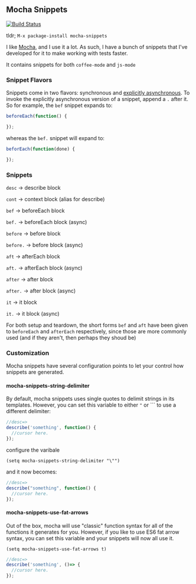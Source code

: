 ## Mocha Snippets
[![Build Status](https://travis-ci.org/cowboyd/mocha-snippets.el.png?branch=master)](https://travis-ci.org/cowboyd/mocha-snippets.el)



tldr; `M-x package-install mocha-snippets`

I like [Mocha][1], and I use it a lot. As such, I have a bunch of
snippets that I've developed for it to make working with tests faster.

It contains snippets for both `coffee-mode` and `js-mode`

### Snippet Flavors

Snippets come in two flavors: synchronous and
[explicitly asynchronous][2]. To invoke the explicitly asynchronous
version of a snippet, append a `.` after it. So for example, the `bef` snippet expands to:

```javascript
beforeEach(function() {

});
```

whereas the `bef.` snippet will expand to:

``` javascript
beforEach(function(done) {

});
```

### Snippets

`desc` -> describe block

`cont` -> context block (alias for describe)

`bef` -> beforeEach block

`bef.` -> beforeEach block (async)

`before` -> before block

`before.` -> before block (async)

`aft` -> afterEach block

`aft.` -> afterEach block (async)

`after` -> after block

`after.` -> after block (async)

`it` -> it block

`it.` -> it block (async)

For both setup and teardown, the short forms `bef` and `aft` have
been given to `beforeEach` and `afterEach` respectively, since
those are more commonly used (and if they aren't, then perhaps they
shoud be)

### Customization

Mocha snippets have several configuration points to let your control
how snippets are generated.

#### mocha-snippets-string-delimiter

By default, mocha snippets uses single quotes to delimit strings in
its templates. However, you can set this variable to either `"` or
`\`` to use a different delimiter:

``` javascript
//desc=>
describe('something', function() {
  //cursor here.
});
```

configure the varibale

``` emacs-lisp
(setq mocha-snippets-string-delimiter "\"")
```

and it now becomes:
``` javascript
//desc=>
describe("something", function() {
  //cursor here.
});
```

#### mocha-snippets-use-fat-arrows

Out of the box, mocha will use "classic" function syntax for all of
the functions it generates for you. However, if you like to use ES6
fat arrow syntax, you can set this variable and your snippets will now
all use it.

``` emacs-lisp
(setq mocha-snippets-use-fat-arrows t)
```

``` javascript
//desc=>
describe('something', ()=> {
  //cursor here.
});
```




[1]: https://mochajs.org
[2]: https://mochajs.org/#asynchronous-code
